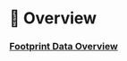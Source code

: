 # 📔 Overview

### [Footprint Data Overview](https://www.footprint.network/@Footprint/Footprint-Data-Overview) 
